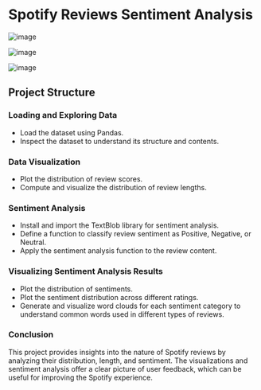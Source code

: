 # Spotify Reviews Sentiment Analysis

![image](https://github.com/RIFFMBR20/Car_Sales_Prediction/assets/95732582/dc770413-5de8-4691-a14c-a74788b3aa65)

![image](https://github.com/RIFFMBR20/Car_Sales_Prediction/assets/95732582/a3204089-651e-4f2b-a6b3-4ec15abc3557)

![image](https://github.com/RIFFMBR20/App_Reviews_Sentiment_Analysis/assets/95732582/64107a07-1015-40fe-b1b4-d6ff6aae757a)


## Project Structure

### Loading and Exploring Data
- Load the dataset using Pandas.
- Inspect the dataset to understand its structure and contents.

### Data Visualization
- Plot the distribution of review scores.
- Compute and visualize the distribution of review lengths.

### Sentiment Analysis
- Install and import the TextBlob library for sentiment analysis.
- Define a function to classify review sentiment as Positive, Negative, or Neutral.
- Apply the sentiment analysis function to the review content.

### Visualizing Sentiment Analysis Results
- Plot the distribution of sentiments.
- Plot the sentiment distribution across different ratings.
- Generate and visualize word clouds for each sentiment category to understand common words used in different types of reviews.

### Conclusion
This project provides insights into the nature of Spotify reviews by analyzing their distribution, length, and sentiment. The visualizations and sentiment analysis offer a clear picture of user feedback, which can be useful for improving the Spotify experience.
